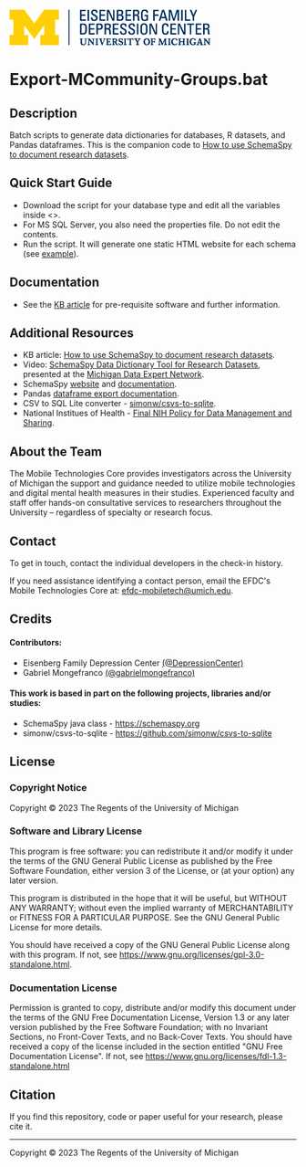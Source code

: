 ![Depression Center Logo](https://github.com/DepressionCenter/.github/blob/main/images/EFDCLogo_375w.png "depressioncenter.org")

# Export-MCommunity-Groups.bat

## Description
Batch scripts to generate data dictionaries for databases, R datasets, and Pandas dataframes. This is the companion code to [How to use SchemaSpy to document research datasets](https://teamdynamix.umich.edu/TDClient/210/DepressionCenter/KB/ArticleDet?ID=11889).


## Quick Start Guide
+ Download the script for your database type and edit all the variables inside <>.
+ For MS SQL Server, you also need the properties file. Do not edit the contents.
+ Run the script. It will generate one static HTML website for each schema (see [example](https://efdc-automation.web.itd.umich.edu/datadict/)).


## Documentation
+ See the [KB article](https://teamdynamix.umich.edu/TDClient/210/DepressionCenter/KB/ArticleDet?ID=11889) for pre-requisite software and further information.


## Additional Resources
+ KB article: [How to use SchemaSpy to document research datasets](https://teamdynamix.umich.edu/TDClient/210/DepressionCenter/KB/ArticleDet?ID=11889).
+ Video: [SchemaSpy Data Dictionary Tool for Research Datasets](https://teamdynamix.umich.edu/TDClient/210/DepressionCenter/KB/ArticleDet?ID=12194), presented at the [Michigan Data Expert Network](https://depressioncenter.org/mden).
+ SchemaSpy [website](https://schemaspy.org/) and [documentation](http://schemaspy.readthedocs.io/en/latest/).
+ Pandas [dataframe export documentation](https://pandas.pydata.org/pandas-docs/stable/reference/io.html).
+ CSV to SQL Lite converter - [simonw/csvs-to-sqlite](https://github.com/simonw/csvs-to-sqlite).
+ National Institues of Health - [Final NIH Policy for Data Management and Sharing](https://grants.nih.gov/grants/guide/notice-files/NOT-OD-21-013.html).






## About the Team
The Mobile Technologies Core provides investigators across the University of Michigan the support and guidance needed to utilize mobile technologies and digital mental health measures in their studies. Experienced faculty and staff offer hands-on consultative services to researchers throughout the University – regardless of specialty or research focus.



## Contact
To get in touch, contact the individual developers in the check-in history.

If you need assistance identifying a contact person, email the EFDC's Mobile Technologies Core at: efdc-mobiletech@umich.edu.



## Credits
#### Contributors:
+ Eisenberg Family Depression Center [(@DepressionCenter)](https://github.com/DepressionCenter/)
+ Gabriel Mongefranco [(@gabrielmongefranco)](https://github.com/gabrielmongefranco)



#### This work is based in part on the following projects, libraries and/or studies:
+ SchemaSpy java class - https://schemaspy.org
+ simonw/csvs-to-sqlite - https://github.com/simonw/csvs-to-sqlite



## License
### Copyright Notice
Copyright © 2023 The Regents of the University of Michigan


### Software and Library License
This program is free software: you can redistribute it and/or modify it under the terms of the GNU General Public License as published by the Free Software Foundation, either version 3 of the License, or (at your option) any later version.

This program is distributed in the hope that it will be useful, but WITHOUT ANY WARRANTY; without even the implied warranty of MERCHANTABILITY or FITNESS FOR A PARTICULAR PURPOSE. See the GNU General Public License for more details.

You should have received a copy of the GNU General Public License along with this program. If not, see <https://www.gnu.org/licenses/gpl-3.0-standalone.html>.


### Documentation License
Permission is granted to copy, distribute and/or modify this document 
under the terms of the GNU Free Documentation License, Version 1.3 
or any later version published by the Free Software Foundation; 
with no Invariant Sections, no Front-Cover Texts, and no Back-Cover Texts. 
You should have received a copy of the license included in the section entitled "GNU 
Free Documentation License". If not, see <https://www.gnu.org/licenses/fdl-1.3-standalone.html>



## Citation
If you find this repository, code or paper useful for your research, please cite it.

----

Copyright © 2023 The Regents of the University of Michigan
